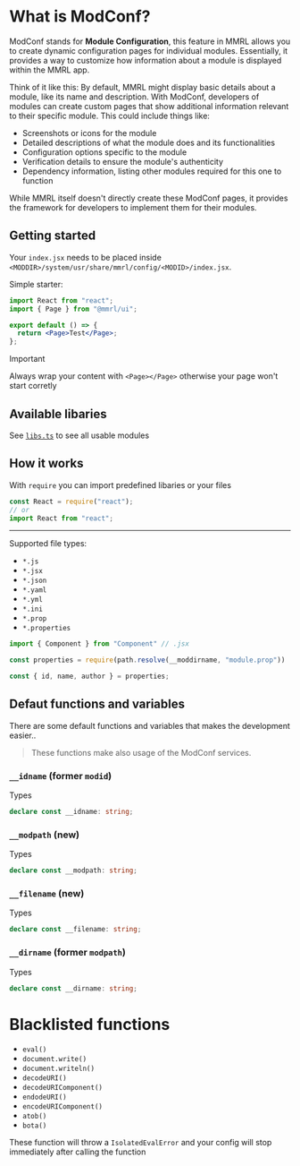 # What is ModConf?

ModConf stands for **Module Configuration**, this feature in MMRL allows you to create dynamic configuration pages for individual modules. Essentially, it provides a way to customize how information about a module is displayed within the MMRL app.

Think of it like this: By default, MMRL might display basic details about a module, like its name and description. With ModConf, developers of modules can create custom pages that show additional information relevant to their specific module. This could include things like:

- Screenshots or icons for the module
- Detailed descriptions of what the module does and its functionalities
- Configuration options specific to the module
- Verification details to ensure the module's authenticity
- Dependency information, listing other modules required for this one to function

While MMRL itself doesn't directly create these ModConf pages, it provides the framework for developers to implement them for their modules.

## Getting started

Your `index.jsx` needs to be placed inside `<MODDIR>/system/usr/share/mmrl/config/<MODID>/index.jsx`.

Simple starter:

```jsx
import React from "react";
import { Page } from "@mmrl/ui";

export default () => {
  return <Page>Test</Page>;
};
```

> [!IMPORTANT]
> Always wrap your content with `<Page></Page>` otherwise your page won't start corretly

## Available libaries

See [`libs.ts`](https://github.com/DerGoogler/MMRL/blob/master/Website/src/components/ModConfView/libs.ts) to see all usable modules

## How it works

With `require` you can import predefined libaries or your files

```js
const React = require("react");
// or
import React from "react";
```

----

Supported file types:

- `*.js`
- `*.jsx`
- `*.json`
- `*.yaml`
- `*.yml`
- `*.ini`
- `*.prop`
- `*.properties`

```js
import { Component } from "Component" // .jsx

const properties = require(path.resolve(__moddirname, "module.prop"))

const { id, name, author } = properties;
```

## Defaut functions and variables

There are some default functions and variables that makes the development easier..

> These functions make also usage of the ModConf services.

### `__idname` (former `modid`)

Types

```ts
declare const __idname: string;
```

### `__modpath` (new)

Types

```ts
declare const __modpath: string;
```


### `__filename` (new)

Types

```ts
declare const __filename: string;
```

### `__dirname` (former `modpath`)

Types

```ts
declare const __dirname: string;
```

# Blacklisted functions

- `eval()`
- `document.write()`
- `document.writeln()`
- `decodeURI()`
- `decodeURIComponent()`
- `endodeURI()`
- `encodeURIComponent()`
- `atob()`
- `bota()`

These function will throw a `IsolatedEvalError` and your config will stop immediately after calling the function
